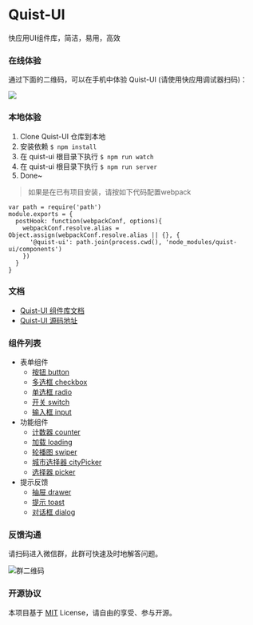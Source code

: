 # Quist-UI

快应用UI组件库，简洁，易用，高效

### 在线体验

通过下面的二维码，可以在手机中体验 Quist-UI (请使用快应用调试器扫码)：

![](http://pfrg4qq0y.bkt.clouddn.com/5baf2aa4N0ccc8797.png)

### 本地体验

1. Clone Quist-UI 仓库到本地
2. 安装依赖 `$ npm install`
3. 在 quist-ui 根目录下执行 `$ npm run watch`
4. 在 quist-ui 根目录下执行 `$ npm run server`
5. Done~

> 如果是在已有项目安装，请按如下代码配置webpack
```
var path = require('path')
module.exports = {
  postHook: function(webpackConf, options){
    webpackConf.resolve.alias = Object.assign(webpackConf.resolve.alias || {}, {
      '@quist-ui': path.join(process.cwd(), 'node_modules/quist-ui/components')
    })
  }
}
```
### 文档

- [Quist-UI 组件库文档](https://jdsecretfe.github.io/quist-ui)
- [Quist-UI 源码地址](https://github.com/JDsecretFE/quist-ui)

### 组件列表

- 表单组件
    - [按钮 button](https://jdsecretfe.github.io/quist-ui/guide/button.html)
    - [多选框 checkbox](https://jdsecretfe.github.io/quist-ui/guide/checkbox.html)
    - [单选框 radio](https://jdsecretfe.github.io/quist-ui/guide/radio.html)
    - [开关 switch](https://jdsecretfe.github.io/quist-ui/guide/switch.html)
    - [输入框 input](https://jdsecretfe.github.io/quist-ui/guide/input.html)
- 功能组件
    - [计数器 counter](https://jdsecretfe.github.io/quist-ui/guide/counter.html)
    - [加载 loading](https://jdsecretfe.github.io/quist-ui/guide/loading.html)
    - [轮播图 swiper](https://jdsecretfe.github.io/quist-ui/guide/swiper.html)
    - [城市选择器 cityPicker](https://jdsecretfe.github.io/quist-ui/guide/cityPicker.html)
    - [选择器 picker](https://jdsecretfe.github.io/quist-ui/guide/picker.html)
- 提示反馈
    - [抽屉 drawer](https://jdsecretfe.github.io/quist-ui/guide/drawer.html)
    - [提示 toast](https://jdsecretfe.github.io/quist-ui/guide/toast.html)
    - [对话框 dialog](https://jdsecretfe.github.io/quist-ui/guide/dialog.html)

### 反馈沟通

请扫码进入微信群，此群可快速及时地解答问题。

![群二维码](http://pfrg4qq0y.bkt.clouddn.com/1022.jpeg)

### 开源协议

本项目基于 [MIT](http://opensource.org/licenses/MIT) License，请自由的享受、参与开源。

